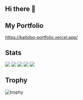 ## Hi there 👋

## My Portfolio
https://kaitobq-portfolio.vercel.app/

## Stats
![](http://github-profile-summary-cards.vercel.app/api/cards/profile-details?username=kaitobq&theme=gruvbox)
![](http://github-profile-summary-cards.vercel.app/api/cards/repos-per-language?username=kaitobq&theme=gruvbox)
![](http://github-profile-summary-cards.vercel.app/api/cards/most-commit-language?username=kaitobq&theme=gruvbox)
![](http://github-profile-summary-cards.vercel.app/api/cards/stats?username=kaitobq&theme=gruvbox)
![](http://github-profile-summary-cards.vercel.app/api/cards/productive-time?username=kaitobq&theme=gruvbox&utcOffset=9)

## Trophy
![trophy](https://github-profile-trophy.vercel.app/?username=kaitobq&theme=gruvbox)



<!--
**kaitobq/kaitobq** is a ✨ _special_ ✨ repository because its `README.md` (this file) appears on your GitHub profile.

Here are some ideas to get you started:

- 🔭 I’m currently working on ...
- 🌱 I’m currently learning ...
- 👯 I’m looking to collaborate on ...
- 🤔 I’m looking for help with ...
- 💬 Ask me about ...
- 📫 How to reach me: ...
- 😄 Pronouns: ...
- ⚡ Fun fact: ...
-->
